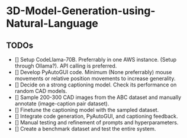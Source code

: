 # 3D-Model-Generation-using-Natural-Language

## TODOs
- [] Setup CodeLlama-70B. Preferrably in one AWS instance. (Setup through Ollama?). API calling is preferred.
- [] Develop PyAutoGUI code. Minimum (None preferrably) mouse movements or relative position movements to increase generality.
- [] Decide on a strong captioning model. Check its performance on random CAD models.
- [] Sample 200-300 CAD images from the ABC dataset and manually annotate (image-caption pair dataset).
- [] Finetune the captioning model with the sampled dataset.
- [] Integrate code generation, PyAutoGUI, and captioning feedback.
- [] Manual testing and refinement of prompts and hyperparameters.
- [] Create a benchmark dataset and test the entire system.
